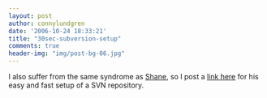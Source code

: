 ```yaml
---
layout: post
author: connylundgren
date: '2006-10-24 18:33:21'
title: "30sec-subversion-setup"
comments: true
header-img: "img/post-bg-06.jpg"
---
```


I also suffer from the same syndrome as
[Shane](http://shanebell.blogspot.com/), so I post a [link
here](http://shanebell.blogspot.com/2006/10/subversion-30-second-guide.html)
for his easy and fast setup of a SVN repository.

